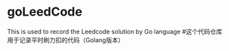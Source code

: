 # goLeedCode
This is used to record the Leedcode solution  by Go language
#这个代码仓库用于记录平时刷力扣的代码（Golang版本）
